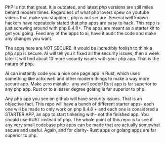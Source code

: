 PhP is not that great. It is outdated, and latest php versions are still miles behind modern times. Regardless of what php lovers spew on youtube videos that make you stupider-, php is not secure. Several well known hackers have repeatedly stated that php apps are easy to hack. This repo is just screwing around with php 8.4.8+. The apps are meant as a starter kit to get you going. Feed any of the apps to ai, have it audit the code and make any changes you want. 

The apps here are NOT SECURE. It would be incredibly foolish to think a php app is secure. Ai will tell you it fixed all the security issues, then a week later it will find about 10 more security issues with your php app. That is the nature of php. 

Ai can instantly code you a nice one page app in Rust, which uses something like actix web and other modern things to make a way more secure app. Make zero mistake- any well coded Rust app is far superior to any php app. Rust or to a lesser degree golang is far superior to php. 

Any php app you see on github will have security issues. That is an objective fact. This repo will have a bunch of different starter apps- each one will be made to only work on php 8.4.8 +   and each one is considered a STARTER APP, an app to start tinkering with- not the finished app. You should use RUST instead of php. The whole point of this repo is to see if any very small codebase php apps can be made that are actually somewhat secure and useful. Again, and for clarity- Rust apps or golang apps are far superior to php. 
